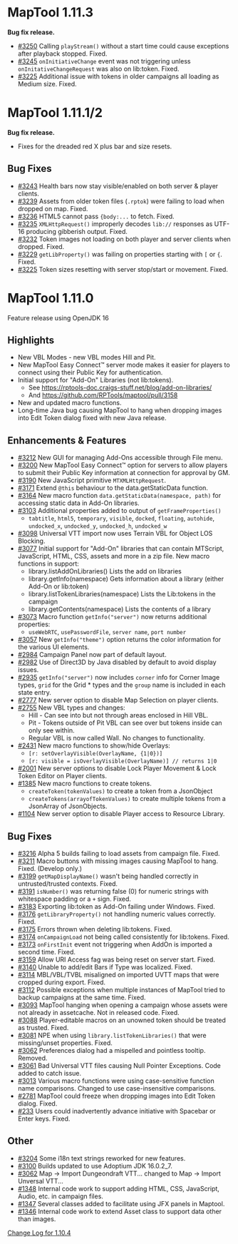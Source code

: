 # MapTool 1.11.3

**Bug fix release.**
- [#3250][i3250] Calling `playStream()` without a start time could cause exceptions after playback stopped. Fixed.
- [#3245][i3245] `onInitiativeChange` event was not triggering unless `onInitativeChangeRequest` was also on lib:token. Fixed.
- [#3225][i3225] Additional issue with tokens in older campaigns all loading as Medium size. Fixed.

[i3250]: https://github.com/RPTools/maptool/issues/3250
[i3245]: https://github.com/RPTools/maptool/issues/3245

# MapTool 1.11.1/2
**Bug fix release.**

- Fixes for the dreaded red X plus bar and size resets.

## Bug Fixes
- [#3243][i3243] Health bars now stay visible/enabled on both server & player clients.
- [#3239][i3239] Assets from older token files (`.rptok`) were failing to load when dropped on map. Fixed.
- [#3236][i3236] HTML5 cannot pass `{body:...` to fetch. Fixed.
- [#3235][i3235] `XMLHttpRequest()` improperly decodes `lib://` responses as UTF-16 producing gibberish output. Fixed. 
- [#3232][i3232] Token images not loading on both player and server clients when dropped. Fixed.
- [#3229][i3229] `getLibProperty()` was failing on properties starting with `[` or `{`. Fixed.
- [#3225][i3225] Token sizes resetting with server stop/start or movement. Fixed.

[i3243]: https://github.com/RPTools/maptool/issues/3243
[i3239]: https://github.com/RPTools/maptool/issues/3239
[i3236]: https://github.com/RPTools/maptool/issues/3236
[i3235]: https://github.com/RPTools/maptool/issues/3235
[i3232]: https://github.com/RPTools/maptool/issues/3232
[i3229]: https://github.com/RPTools/maptool/issues/3229
[i3225]: https://github.com/RPTools/maptool/issues/3225

# MapTool 1.11.0
Feature release using OpenJDK 16

## Highlights
- New VBL Modes - new VBL modes Hill and Pit.
- New MapTool Easy Connect™ server mode makes it easier for players to connect using their Public Key for authentication.
- Initial support for "Add-On" Libraries (not lib:tokens).
  - See https://rptools-doc.craigs-stuff.net/blog/add-on-libraries/
  - And https://github.com/RPTools/maptool/pull/3158
- New and updated macro functions.
- Long-time Java bug causing MapTool to hang when dropping images into Edit Token dialog fixed with new Java release.

## Enhancements & Features
- [#3212][i3212] New GUI for managing Add-Ons accessible through File menu.
- [#3200][i3200] New MapTool Easy Connect™ option for servers to allow players to submit their Public Key information at connection for approval by GM.
- [#3190][i3190] New JavaScript primitive `MTXMLHttpRequest`.
- [#3171][i3171] Extend `@this` behaviour to the data.getStaticData function.
- [#3164][i3164] New macro function `data.getStaticData(namespace, path)` for accessing static data in Add-On libraries.
- [#3103][i3103] Additional properties added to output of `getFrameProperties()`
  - `tabtitle`, `html5`, `temporary`, `visible`, `docked`, `floating`, `autohide`, `undocked_x`, `undocked_y`, `undocked_h`, `undocked_w`
- [#3098][i3098] Universal VTT import now uses Terrain VBL for Object LOS Blocking.  
- [#3077][i3077] Initial support for "Add-On" libraries that can contain MTScript, JavaScript, HTML, CSS, assets and more in a zip file. New macro functions in support:
  - library.listAddOnLibraries() Lists the add on libraries
  - library.getInfo(namespace) Gets information about a library (either Add-On or lib:token)
  - library.listTokenLibraries(namespace) Lists the Lib:tokens in the campaign
  - library.getContents(namespace) Lists the contents of a library
- [#3073][i3073] Macro function `getInfo("server")` now returns additional properties:
  - `useWebRTC`, `usePasswordFile`, `server name`, `port number`
- [#3057][i3057] New `getInfo("theme")` option returns the color information for the various UI elements.
- [#2984][i2984] Campaign Panel now part of default layout.
- [#2982][i2982] Use of Direct3D by Java disabled by default to avoid display issues.
- [#2935][i2935] `getInfo("server")` now includes `corner` info for Corner Image types, `grid` for the Grid * types and the `group` name is included in each state entry.
- [#2777][i2777] New server option to disable Map Selection on player clients.
- [#2755][i2755] New VBL types and changes:
  - Hill - Can see into but not through areas enclosed in Hill VBL.
  - Pit - Tokens outside of Pit VBL can see over but tokens inside can only see within.
  - Regular VBL is now called Wall. No changes to functionality.
- [#2431][i2431] New macro functions to show/hide Overlays:
  - `[r: setOverlayVisible(OverlayName, {1|0})]`
  - `[r: visible = isOverlayVisible(OverlayName)] // returns 1|0`
- [#2001][i2001] New server options to disable Lock Player Movement & Lock Token Editor on Player clients.
- [#1385][i1385] New macro functions to create tokens.
  - `createToken(tokenValues)` to create a token from a JsonObject
  - `createTokens(arrayofTokenValues)`  to create multiple tokens from a JsonArray of JsonObjects.
- [#1104][i1104] New server option to disable Player access to Resource Library. 
 
## Bug Fixes
- [#3216][i3216] Alpha 5 builds failing to load assets from campaign file. Fixed.
- [#3211][i3211] Macro buttons with missing images causing MapTool to hang. Fixed. (Develop only.)
- [#3199][i3199] `getMapDisplayName()` wasn't being handled correctly in untrusted/trusted contexts. Fixed.
- [#3191][i3191] `isNumber()` was returning false (0) for numeric strings with whitespace padding or a `+` sign. Fixed.
- [#3183][i3183] Exporting lib:token as Add-On failing under Windows. Fixed.
- [#3176][i3176] `getLibraryProperty()` not handling numeric values correctly. Fixed.
- [#3175][i3175] Errors thrown when deleting lib:tokens. Fixed.
- [#3174][i3174] `onCampaignLoad` not being called consistently for lib:tokens. Fixed.
- [#3173][i3173] `onFirstInit` event not triggering when AddOn is imported a second time. Fixed.
- [#3159][i3159] Allow URI Access fag was being reset on server start. Fixed.
- [#3140][i3140] Unable to add/edit Bars if Type was localized. Fixed.
- [#3114][i3114] MBL/VBL/TVBL misaligned on imported UVTT maps that were cropped during export. Fixed.
- [#3112][i3112] Possible exceptions when multiple instances of MapTool tried to backup campaigns at the same time. Fixed.
- [#3093][i3093] MapTool hanging when opening a campaign whose assets were not already in assetcache. Not in released code. Fixed.
- [#3088][i3088] Player-editable macros on an unowned token should be treated as trusted. Fixed.
- [#3081][i3081] NPE when using `library.listTokenLibraries()` that were missing/unset properties. Fixed.
- [#3062][i3062] Preferences dialog had a mispelled and pointless tooltip. Removed.
- [#3061][i3061] Bad Universal VTT files causing Null Pointer Exceptions. Code added to catch issue. 
- [#3013][i3013] Various macro functions were using case-sensitive function name comparisons. Changed to use case-insensitive comparisons.
- [#2781][i2781] MapTool could freeze when dropping images into Edit Token dialog. Fixed.
- [#233][i233] Users could inadvertently advance initiative with Spacebar or Enter keys. Fixed.

## Other
- [#3204][i3204] Some i18n text strings reworked for new features. 
- [#3100][i3100] Builds updated to use Adoptium JDK 16.0.2_7.
- [#3062][i3062] Map -> Import Dungeondraft VTT... changed to Map -> Import Unversal VTT...
- [#1348][i1348] Internal code work to support adding HTML, CSS, JavaScript, Audio, etc. in campaign files.
- [#1347][i1347] Several classes added to facilitate using JFX panels in Maptool.
- [#1346][i1346] Internal code work to extend Asset class to support data other than images.


[Change Log for 1.10.4](https://github.com/RPTools/maptool/blob/1.10.4/CHANGE_LOG.md)

[i3216]: https://github.com/RPTools/maptool/issues/3216
[i3212]: https://github.com/RPTools/maptool/issues/3212
[i3211]: https://github.com/RPTools/maptool/issues/3211
[i3200]: https://github.com/RPTools/maptool/issues/3200
[i3204]: https://github.com/RPTools/maptool/issues/3204
[i3199]: https://github.com/RPTools/maptool/issues/3199
[i3191]: https://github.com/RPTools/maptool/issues/3191
[i3190]: https://github.com/RPTools/maptool/issues/3190
[i3183]: https://github.com/RPTools/maptool/issues/3183
[i3176]: https://github.com/RPTools/maptool/issues/3176
[i3175]: https://github.com/RPTools/maptool/issues/3175
[i3174]: https://github.com/RPTools/maptool/issues/3174
[i3173]: https://github.com/RPTools/maptool/issues/3173
[i3171]: https://github.com/RPTools/maptool/issues/3171
[i3170]: https://github.com/RPTools/maptool/issues/3170
[i3164]: https://github.com/RPTools/maptool/issues/3164
[i3159]: https://github.com/RPTools/maptool/issues/3159
[i3140]: https://github.com/RPTools/maptool/issues/3140
[i3114]: https://github.com/RPTools/maptool/issues/3114
[i3112]: https://github.com/RPTools/maptool/issues/3112
[i3103]: https://github.com/RPTools/maptool/issues/3103
[i3100]: https://github.com/RPTools/maptool/issues/3100
[i3098]: https://github.com/RPTools/maptool/issues/3098
[i3093]: https://github.com/RPTools/maptool/issues/3093
[i3088]: https://github.com/RPTools/maptool/issues/3088
[i3081]: https://github.com/RPTools/maptool/issues/3081
[i3077]: https://github.com/RPTools/maptool/issues/3077
[i3073]: https://github.com/RPTools/maptool/issues/3073
[i3062]: https://github.com/RPTools/maptool/issues/3062
[i3061]: https://github.com/RPTools/maptool/issues/3061
[i3057]: https://github.com/RPTools/maptool/issues/3057
[i3013]: https://github.com/RPTools/maptool/issues/3013
[i1385]: https://github.com/RPTools/maptool/issues/1385
[i1348]: https://github.com/RPTools/maptool/issues/1348
[i1347]: https://github.com/RPTools/maptool/issues/1347
[i1346]: https://github.com/RPTools/maptool/issues/1346
[i2984]: https://github.com/RPTools/maptool/issues/2984
[i2982]: https://github.com/RPTools/maptool/issues/2982
[i2935]: https://github.com/RPTools/maptool/issues/2935
[i2781]: https://github.com/RPTools/maptool/issues/2781
[i2777]: https://github.com/RPTools/maptool/issues/2777
[i2755]: https://github.com/RPTools/maptool/issues/2755
[i2431]: https://github.com/RPTools/maptool/issues/2431
[i]: https://github.com/RPTools/maptool/issues/
[i2001]: https://github.com/RPTools/maptool/issues/2001
[i1104]: https://github.com/RPTools/maptool/issues/1104
[i233]: https://github.com/RPTools/maptool/issues/233


